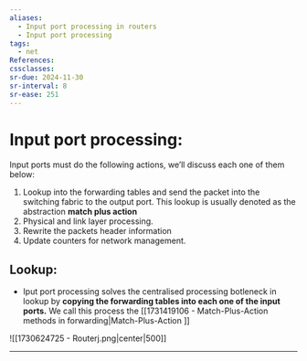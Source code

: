 ```yaml
---
aliases:
  - Input port processing in routers
  - Input port processing
tags:
  - net
References: 
cssclasses: 
sr-due: 2024-11-30
sr-interval: 8
sr-ease: 251
---
```

# Input port processing:
Input ports must do the following actions, we’ll discuss each one of them below:

1. Lookup into the forwarding tables and send the packet into the switching fabric to the output port. This lookup is usually denoted as the abstraction **match plus action**
2. Physical and link layer processing.
3. Rewrite the packets header information
4. Update counters for network management.

## Lookup:
+ Iput port processing solves the centralised processing botleneck in lookup by **copying the forwarding tables into each one of the input ports.** We call this process the [[1731419106 - Match-Plus-Action methods in forwarding|Match-Plus-Action ]]


![[1730624725 - Routerj.png|center|500]]



***